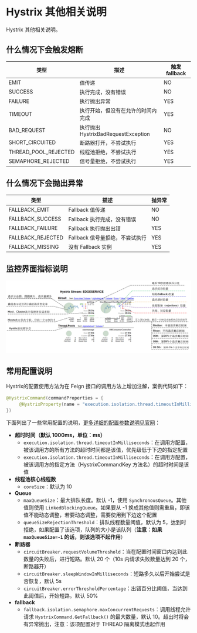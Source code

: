 # Hystrix 其他相关说明

Hystrix 其他相关说明。



## 什么情况下会触发熔断

| 类型                 | 描述                                | 触发 fallback |
| -------------------- | ----------------------------------- | ------------- |
| EMIT                 | 值传递                              | NO            |
| SUCCESS              | 执行完成，没有错误                  | NO            |
| FAILURE              | 执行抛出异常                        | YES           |
| TIMEOUT              | 执行开始，但没有在允许的时间内完成  | YES           |
| BAD_REQUEST          | 执行抛出 HystrixBadRequestException | NO            |
| SHORT_CIRCUITED      | 断路器打开，不尝试执行              | YES           |
| THREAD_POOL_REJECTED | 线程池拒绝，不尝试执行              | YES           |
| SEMAPHORE_REJECTED   | 信号量拒绝，不尝试执行              | YES           |



## 什么情况下会抛出异常

| 类型              | 描述                            | 抛异常 |
| ----------------- | ------------------------------- | ------ |
| FALLBACK_EMIT     | Fallback 值传递                 | NO     |
| FALLBACK_SUCCESS  | Fallback 执行完成，没有错误     | NO     |
| FALLBACK_FAILURE  | Fallback 执行抛出出错           | YES    |
| FALLBACK_REJECTED | Fallback 信号量拒绝，不尝试执行 | YES    |
| FALLBACK_MISSING  | 没有 Fallback 实例              | YES    |



## 监控界面指标说明

![hystrix-dashboard-desc](./imgs/hystrix-dashboard-desc.png)



## 常用配置说明

Hystrix的配置使用方法为在 Feign 接口的调用方法上增加注解，案例代码如下：

```java
@HystrixCommand(commandProperties = {
     @HystrixProperty(name = "execution.isolation.thread.timeoutInMilliseconds", value = "3000")
})
```

下面列出了一些常用配置的说明，[更多详细的配置参数说明见官网]( https://github.com/Netflix/Hystrix/wiki/Configuration)：

- **超时时间（默认 1000ms，单位：ms）**
  - `execution.isolation.thread.timeoutInMilliseconds`：在调用方配置，被该调用方的所有方法的超时时间都是该值，优先级低于下边的指定配置
  - `execution.isolation.thread.timeoutInMilliseconds`：在调用方配置，被该调用方的指定方法（HystrixCommandKey 方法名）的超时时间是该值
- **线程池核心线程数**
  - `coreSize`：默认为 10
- **Queue**
  - `maxQueueSize`：最大排队长度。默认 -1，使用 `SynchronousQueue`。其他值则使用 `LinkedBlockingQueue`。如果要从 -1 换成其他值则需重启，即该值不能动态调整，若要动态调整，需要使用到下边这个配置
  - `queueSizeRejectionThreshold`：排队线程数量阈值，默认为 5，达到时拒绝，如果配置了该选项，队列的大小是该队列（**注意：如果 `maxQueueSize=-1` 的话，则该选项不起作用**）
- **断路器**
  - `circuitBreaker.requestVolumeThreshold`：当在配置时间窗口内达到此数量的失败后，进行短路。默认 20 个（10s 内请求失败数量达到 20 个，断路器开）
  - `circuitBreaker.sleepWindowInMilliseconds`：短路多久以后开始尝试是否恢复，默认 5s
  - `circuitBreaker.errorThresholdPercentage`：出错百分比阈值，当达到此阈值后，开始短路。默认 50%
- **fallback**
  - `fallback.isolation.semaphore.maxConcurrentRequests`：调用线程允许请求 `HystrixCommand.GetFallback()` 的最大数量，默认 10。超出时将会有异常抛出，注意：该项配置对于 THREAD 隔离模式也起作用